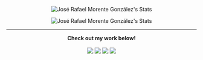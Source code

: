 <!--
### Hi there 👋
**JoseMorente98/JoseMorente98** is a ✨ _special_ ✨ repository because its `README.md` (this file) appears on your GitHub profile.

Here are some ideas to get you started:

- 🔭 I’m currently working on ...
- 🌱 I’m currently learning ...
- 👯 I’m looking to collaborate on ...
- 🤔 I’m looking for help with ...
- 💬 Ask me about ...
- 📫 How to reach me: ...
- 😄 Pronouns: ...
- ⚡ Fun fact: ...
-->

<p align="center">
    <img src="https://github-readme-stats.vercel.app/api?username=JoseMorente98&theme=algolia&show_icons=true&count_private=true" alt="José Rafael Morente González's Stats">
</p>
<p>
<p align="center">
    <img src="https://github-readme-stats.vercel.app/api/top-langs/?username=JoseMorente98&theme=algolia&layout=compact" alt="José Rafael Morente González's Stats">
</p>
<p>
 <hr>
<p align="center">
  <strong>Check out my work below!</strong>
  <br><br>
    <img src="https://badges.pufler.dev/visits/JoseMorente98/JoseMorente98?style=flat-square&color=black&logo=github&a=0">
    <img src="https://badges.pufler.dev/years/JoseMorente98?style=flat-square&color=black&logo=github&a=0">
    <img src="https://badges.pufler.dev/repos/JoseMorente98?style=flat-square&color=black&logo=github&a=0">
    <img src="https://badges.pufler.dev/commits/monthly/JoseMorente98?style=flat-square&color=black&logo=github&a=0">
</p>